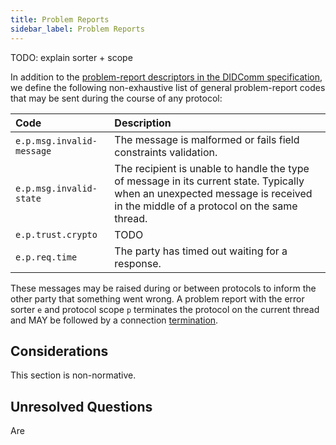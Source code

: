 ```yaml
---
title: Problem Reports
sidebar_label: Problem Reports
---
```


TODO: explain sorter + scope

In addition to the [problem-report descriptors in the DIDComm specification](https://identity.foundation/didcomm-messaging/spec/#descriptors), we define the following non-exhaustive list of general problem-report codes that may be sent during the course of any protocol:

| Code | Description |
| :--- | :--- |
| `e.p.msg.invalid-message` | The message is malformed or fails field constraints validation. |
| `e.p.msg.invalid-state` | The recipient is unable to handle the type of message in its current state. Typically when an unexpected message is received in the middle of a protocol on the same thread. |
| `e.p.trust.crypto` | TODO |
| `e.p.req.time` | The party has timed out waiting for a response. |

These messages may be raised during or between protocols to inform the other party that something went wrong. A problem report with the error sorter `e` and protocol scope `p` terminates the protocol on the current thread and MAY be followed by a connection [termination](../protocols/termination).

## Considerations

This section is non-normative.

## Unresolved Questions
Are 